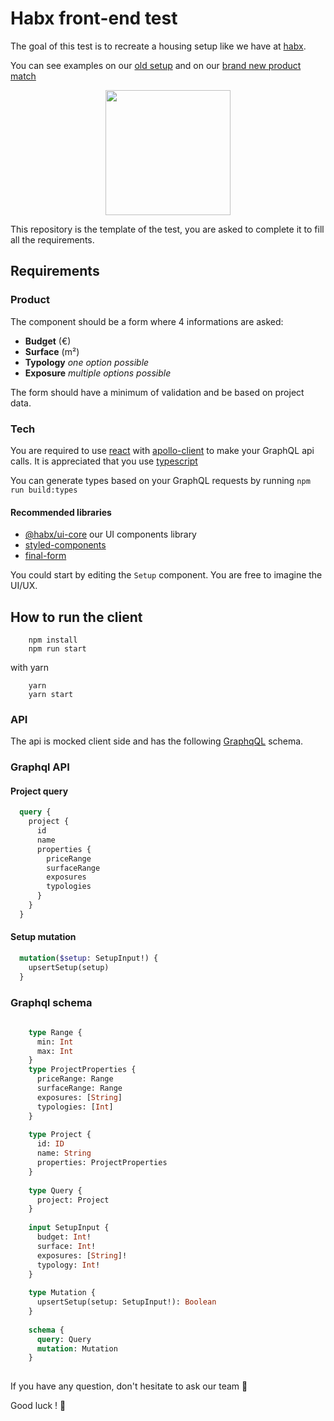 # Habx front-end test

The goal of this test is to recreate a housing setup like we have at
[habx](https://www.habx.com/fr/).

You can see examples on our
[old setup](https://www.habx.com/setup/involvements/champs-joliot/fondamentals)
and on our
[brand new product match](https://www.habx-dev.fr/prj/iframe?url=https%3A%2F%2Fwww.habx.com%2Fmatch%2Fhabx%2Fprojects%2Fdemo-fr%2Fsetup%2F0%3F)

<p align="center" style="margin: 0 20%">
  <img height="200" src="https://res.cloudinary.com/habx/image/upload/tech/front-test/setup.png" />
</p>

This repository is the template of the test, you are asked to complete
it to fill all the requirements.

## Requirements

### Product

The component should be a form where 4 informations are asked:
* **Budget** (€)
* **Surface** (m²)
* **Typology** *one option possible*
* **Exposure** *multiple options possible*

The form should have a minimum of validation and be based on project
data.

### Tech
You are required to use [react](https://github.com/facebook/react) with
[apollo-client](https://github.com/apollographql/react-apollo) to make
your GraphQL api calls. It is appreciated that you use
[typescript](https://github.com/microsoft/TypeScript)

You can generate types based on your GraphQL requests by running `npm
run build:types`

#### Recommended libraries
* [@habx/ui-core](https://github.com/habx/ui-core) our UI components
  library
* [styled-components](https://github.com/styled-components/styled-components)
* [final-form](https://github.com/final-form/react-final-form)

You could start by editing the `Setup` component. You are free to imagine the UI/UX.


## How to run the client
```shell
    npm install
    npm run start
```

with yarn
```shell
    yarn
    yarn start
```

### API

The api is mocked client side and has the following
[GraphqQL](https://graphql.org/) schema.

### Graphql API
#### Project query
```graphql
  query {
    project {
      id
      name
      properties {
        priceRange
        surfaceRange
        exposures
        typologies
      }
    }
  }
```

#### Setup mutation
```graphql
  mutation($setup: SetupInput!) {
    upsertSetup(setup)
  }
```

### Graphql schema
```graphql
    
    type Range {
      min: Int
      max: Int
    }
    type ProjectProperties {
      priceRange: Range
      surfaceRange: Range
      exposures: [String]
      typologies: [Int]
    }
    
    type Project {
      id: ID
      name: String
      properties: ProjectProperties
    }
    
    type Query {
      project: Project
    }
    
    input SetupInput {
      budget: Int!
      surface: Int!
      exposures: [String]!
      typology: Int!
    }
    
    type Mutation {
      upsertSetup(setup: SetupInput!): Boolean
    }
    
    schema {
      query: Query
      mutation: Mutation
    }
      
```


If you have any question, don't hesitate to ask our team 🤘

Good luck ! 🤗
